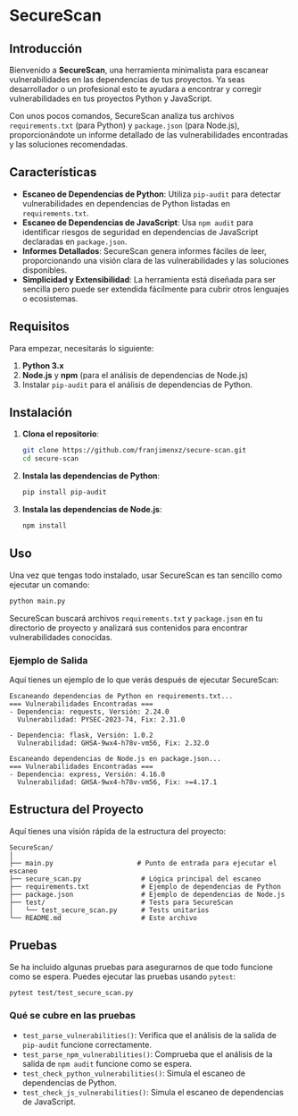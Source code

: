 
# SecureScan

## Introducción

Bienvenido a **SecureScan**, una herramienta minimalista para escanear vulnerabilidades en las dependencias de tus proyectos. Ya seas desarrollador o un profesional esto te ayudara a encontrar y corregir vulnerabilidades en tus proyectos Python y JavaScript.

Con unos pocos comandos, SecureScan analiza tus archivos `requirements.txt` (para Python) y `package.json` (para Node.js), proporcionándote un informe detallado de las vulnerabilidades encontradas y las soluciones recomendadas.

## Características

- **Escaneo de Dependencias de Python**: Utiliza `pip-audit` para detectar vulnerabilidades en dependencias de Python listadas en `requirements.txt`.
- **Escaneo de Dependencias de JavaScript**: Usa `npm audit` para identificar riesgos de seguridad en dependencias de JavaScript declaradas en `package.json`.
- **Informes Detallados**: SecureScan genera informes fáciles de leer, proporcionando una visión clara de las vulnerabilidades y las soluciones disponibles.
- **Simplicidad y Extensibilidad**: La herramienta está diseñada para ser sencilla pero puede ser extendida fácilmente para cubrir otros lenguajes o ecosistemas.

## Requisitos

Para empezar, necesitarás lo siguiente:

1. **Python 3.x**
2. **Node.js** y **npm** (para el análisis de dependencias de Node.js)
3. Instalar `pip-audit` para el análisis de dependencias de Python.

## Instalación

1. **Clona el repositorio**:
   ```bash
   git clone https://github.com/franjimenxz/secure-scan.git
   cd secure-scan
   ```

2. **Instala las dependencias de Python**:
   ```bash
   pip install pip-audit
   ```

3. **Instala las dependencias de Node.js**:
   ```bash
   npm install
   ```

## Uso

Una vez que tengas todo instalado, usar SecureScan es tan sencillo como ejecutar un comando:

```bash
python main.py
```

SecureScan buscará archivos `requirements.txt` y `package.json` en tu directorio de proyecto y analizará sus contenidos para encontrar vulnerabilidades conocidas.

### Ejemplo de Salida

Aquí tienes un ejemplo de lo que verás después de ejecutar SecureScan:

```plaintext
Escaneando dependencias de Python en requirements.txt...
=== Vulnerabilidades Encontradas ===
- Dependencia: requests, Versión: 2.24.0
  Vulnerabilidad: PYSEC-2023-74, Fix: 2.31.0

- Dependencia: flask, Versión: 1.0.2
  Vulnerabilidad: GHSA-9wx4-h78v-vm56, Fix: 2.32.0

Escaneando dependencias de Node.js en package.json...
=== Vulnerabilidades Encontradas ===
- Dependencia: express, Versión: 4.16.0
  Vulnerabilidad: GHSA-9wx4-h78v-vm56, Fix: >=4.17.1
```

## Estructura del Proyecto

Aquí tienes una visión rápida de la estructura del proyecto:

```plaintext
SecureScan/
│
├── main.py                     # Punto de entrada para ejecutar el escaneo
├── secure_scan.py               # Lógica principal del escaneo
├── requirements.txt             # Ejemplo de dependencias de Python
├── package.json                 # Ejemplo de dependencias de Node.js
├── test/                        # Tests para SecureScan
│   └── test_secure_scan.py      # Tests unitarios
└── README.md                    # Este archivo
```

## Pruebas

Se ha incluido algunas pruebas para asegurarnos de que todo funcione como se espera. Puedes ejecutar las pruebas usando `pytest`:

```bash
pytest test/test_secure_scan.py
```

### Qué se cubre en las pruebas

- `test_parse_vulnerabilities()`: Verifica que el análisis de la salida de `pip-audit` funcione correctamente.
- `test_parse_npm_vulnerabilities()`: Comprueba que el análisis de la salida de `npm audit` funcione como se espera.
- `test_check_python_vulnerabilities()`: Simula el escaneo de dependencias de Python.
- `test_check_js_vulnerabilities()`: Simula el escaneo de dependencias de JavaScript.
